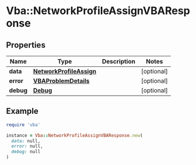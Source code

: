# Vba::NetworkProfileAssignVBAResponse

## Properties

| Name | Type | Description | Notes |
| ---- | ---- | ----------- | ----- |
| **data** | [**NetworkProfileAssign**](NetworkProfileAssign.md) |  | [optional] |
| **error** | [**VBAProblemDetails**](VBAProblemDetails.md) |  | [optional] |
| **debug** | [**Debug**](Debug.md) |  | [optional] |

## Example

```ruby
require 'vba'

instance = Vba::NetworkProfileAssignVBAResponse.new(
  data: null,
  error: null,
  debug: null
)
```

